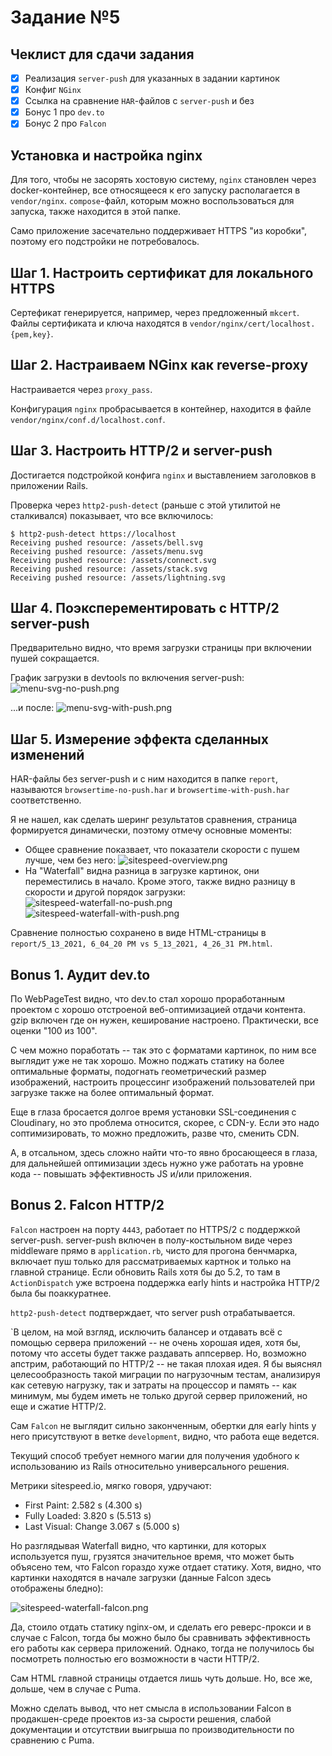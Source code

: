 # Задание №5

## Чеклист для сдачи задания

- [x] Реализация `server-push` для указанных в задании картинок
- [x] Конфиг `NGinx`
- [x] Ссылка на сравнение `HAR`-файлов с `server-push` и без
- [x] Бонус 1 про `dev.to`
- [x] Бонус 2 про `Falcon`

## Установка и настройка nginx

Для того, чтобы не засорять хостовую систему, `nginx` становлен через
docker-контейнер, все относящееся к его запуску располагается в
`vendor/nginx`. `compose`-файл, которым можно воспользоваться для
запуска, также находится в этой папке.

Само приложение засечательно поддерживает HTTPS "из коробки",
поэтому его подстройки не потребовалось.

## Шаг 1. Настроить сертификат для локального HTTPS

Сертефикат генерируется, например, через предложенный `mkcert`.
Файлы сертификата и ключа находятся в
`vendor/nginx/cert/localhost.{pem,key}`.

## Шаг 2. Настраиваем NGinx как reverse-proxy

Настраивается через `proxy_pass`.

Конфигурация `nginx` пробрасывается в контейнер, находится в файле
`vendor/nginx/conf.d/localhost.conf`.

## Шаг 3. Настроить HTTP/2 и server-push

Достигается подстройкой конфига `nginx` и выставлением заголовков в
приложении Rails.

Проверка через `http2-push-detect` (раньше с этой утилитой не
сталкивался) показывает, что все включилось:

```
$ http2-push-detect https://localhost
Receiving pushed resource: /assets/bell.svg
Receiving pushed resource: /assets/menu.svg
Receiving pushed resource: /assets/connect.svg
Receiving pushed resource: /assets/stack.svg
Receiving pushed resource: /assets/lightning.svg
```

## Шаг 4. Поэксперементировать с HTTP/2 server-push

Предварительно видно, что время загрузки страницы при включении пушей сокращается.

График загрузки в devtools по включения server-push:
![menu-svg-no-push.png](report/menu-svg-no-push.png)

...и после:
![menu-svg-with-push.png](report/menu-svg-with-push.png)

## Шаг 5. Измерение эффекта сделанных изменений

HAR-файлы без server-push и с ним находится в папке `report`, называются `browsertime-no-push.har` и `browsertime-with-push.har` соответственно.

Я не нашел, как сделать шеринг результатов сравнения, страница формируется динамически, поэтому отмечу основные моменты:

- Общее сравнение показвает, что показатели скорости с пушем лучше,
  чем без него:
  ![sitespeed-overview.png](report/sitespeed-overview.png)
- На "Waterfall" видна разница в загрузке картинок, они
  переместились в начало. Кроме этого, также видно разницу в
  скорости и другой порядок загрузки:
  ![sitespeed-waterfall-no-push.png](report/sitespeed-waterfall-no-push.png)
  ![sitespeed-waterfall-with-push.png](report/sitespeed-waterfall-with-push.png)

Сравнение полностью сохранено в виде HTML-страницы в
`report/5_13_2021, 6_04_20 PM vs 5_13_2021, 4_26_31 PM.html`.

## Bonus 1. Аудит dev.to

По WebPageTest видно, что dev.to стал хорошо проработанным
проектом с хорошо отстроеной веб-оптимизацией отдачи контента.
gzip включен где он нужен, кеширование настроено. Практически,
все оценки "100 из 100".

С чем можно поработать -- так это с форматами картинок,
по ним все выглядит уже не так хорошо. Можно поджать статику
на более оптимальные форматы, подогнать геометрический размер
изображений, настроить процессинг изображений пользователей
при загрузке также на более оптимальный формат.

Еще в глаза бросается долгое время установки SSL-соединения с
Cloudinary, но это проблема относится, скорее, с CDN-у. Если
это надо соптимизировать, то можно предложить, разве что,
сменить CDN.

А, в отсальном, здесь сложно найти что-то явно бросающееся
в глаза, для дальнейшей оптимизации здесь нужно уже работать
на уровне кода -- повышать эффективность JS и/или приложения.

## Bonus 2. Falcon HTTP/2

`Falcon` настроен на порту `4443`, работает по HTTPS/2 с
поддержкой server-push. server-push включен в полу-костыльном
виде через middleware прямо в `application.rb`, чисто для
прогона бенчмарка, включает пуш только для рассматриваемых
картнок и только на главной странице. Если обновить Rails хотя
бы до 5.2, то там в `ActionDispatch` уже встроена поддержка
early hints и настройка HTTP/2 была бы поаккуратнее.

`http2-push-detect` подтверждает, что server push отрабатывается.

`В целом, на мой взгляд, исключить балансер и отдавать всё с
помощью сервера приложений -- не очень хорошая идея, хотя бы,
потому что ассеты будет также раздавать аппсервер. Но, возможно
апстрим, работающий по HTTP/2 -- не такая плохая идея. Я бы
выяснял целесообразность такой миграции по нагрузочным тестам,
анализируя как сетевую нагрузку, так и затраты на процессор и
память -- как минимум, мы будем иметь не только другой сервер
приложений, но еще и сжатие HTTP/2.

Сам `Falcon` не выглядит сильно законченным, обертки для early
hints у него присутствуют в ветке `development`, видно, что
работа еще ведется.

Текущий способ требует немного магии для получения удобного к
использованию из Rails относительно универсального решения.

Метрики sitespeed.io, мягко говоря, удручают:

- First Paint: 2.582 s (4.300 s)
- Fully Loaded: 3.820 s (5.513 s)
- Last Visual: Change 3.067 s (5.000 s)

Но разглядывая Waterfall видно, что картинки, для которых
используется пуш, грузятся значительное время, что может быть
объясено тем, что Falcon гораздо хуже отдает статику. Хотя,
видно, что картинки находятся в начале загрузки
(данные Falcon здесь отображены бледно):

![sitespeed-waterfall-falcon.png](report/sitespeed-waterfall-falcon.png)

Да, стоило отдать статику nginx-ом, и сделать его реверс-прокси
и в случае с Falcon, тогда бы можно было бы сравнивать
эффективность его работы как сервера приложений. Однако, тогда
не получилось бы посмотреть полностью его возможности в части
HTTP/2.

Сам HTML главной страницы отдается лишь чуть дольше. Но, все же,
дольше, чем в случае с Puma.

Можно сделать вывод, что нет смысла в использовании Falcon в
продакшен-среде проектов из-за сырости решения, слабой
документации и отсутствии выигрыша по производительности по
сравнению с Puma.
